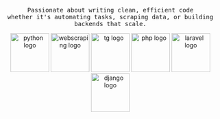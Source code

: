<p align="center">
<br><samp>
Passionate about writing clean, efficient code <br> whether it's automating tasks, scraping data, or building backends that scale.
<br></samp>
</p>

<div align="center">
  <span><img src="https://i.postimg.cc/sDJKtdvr/python.png" height="90" alt="python logo" /></span>
  <span><img src="https://i.postimg.cc/TY2n5yYz/websc.png" height="90" alt="webscraping logo" /></span>
  <span><img src="https://i.postimg.cc/TPmpyG8L/tgbots.png" height="90" alt="tg logo" /></span>
  <span><img src="https://i.postimg.cc/ZntVhJ8T/php2.png" height="90" alt="php logo" /></span>
  <span><img src="https://i.postimg.cc/BbRs3Lhj/laravel.png" height="90" alt="laravel logo" /></span>
  <span><img src="https://i.postimg.cc/tTZpMN5K/django.png" height="90" alt="django logo" /></span>
</div>
